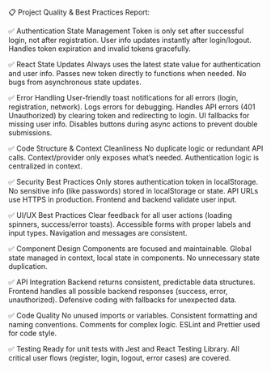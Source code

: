 📋 Project Quality & Best Practices Report:



✅ Authentication State Management
Token is only set after successful login, not after registration.
User info updates instantly after login/logout.
Handles token expiration and invalid tokens gracefully.


✅ React State Updates
Always uses the latest state value for authentication and user info.
Passes new token directly to functions when needed.
No bugs from asynchronous state updates.


✅ Error Handling
User-friendly toast notifications for all errors (login, registration, network).
Logs errors for debugging.
Handles API errors (401 Unauthorized) by clearing token and redirecting to login.
UI fallbacks for missing user info.
Disables buttons during async actions to prevent double submissions.


✅ Code Structure & Context Cleanliness
No duplicate logic or redundant API calls.
Context/provider only exposes what’s needed.
Authentication logic is centralized in context.


✅ Security Best Practices
Only stores authentication token in localStorage.
No sensitive info (like passwords) stored in localStorage or state.
API URLs use HTTPS in production.
Frontend and backend validate user input.


✅ UI/UX Best Practices
Clear feedback for all user actions (loading spinners, success/error toasts).
Accessible forms with proper labels and input types.
Navigation and messages are consistent.


✅ Component Design
Components are focused and maintainable.
Global state managed in context, local state in components.
No unnecessary state duplication.


✅ API Integration
Backend returns consistent, predictable data structures.
Frontend handles all possible backend responses (success, error, unauthorized).
Defensive coding with fallbacks for unexpected data.


✅ Code Quality
No unused imports or variables.
Consistent formatting and naming conventions.
Comments for complex logic.
ESLint and Prettier used for code style.


✅ Testing
Ready for unit tests with Jest and React Testing Library.
All critical user flows (register, login, logout, error cases) are covered.
